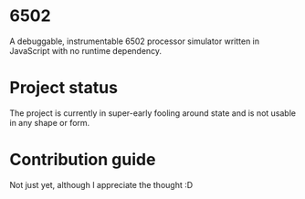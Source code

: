 # 6502

A debuggable, instrumentable 6502 processor simulator written in JavaScript with no runtime dependency.

# Project status

The project is currently in super-early fooling around state and is not usable in any shape or form.

# Contribution guide

Not just yet, although I appreciate the thought :D